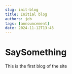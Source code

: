 ```yaml
---
slug: init-blog
title: Initial blog
authors: jeb
tags: [announcement]
date: 2024-11-12T13:43
---
```


# SaySomething

This is the first blog of the site
